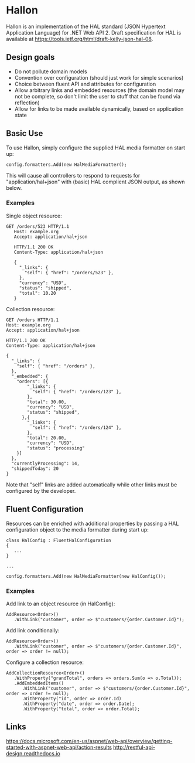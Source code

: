# Hallon 

Hallon is an implementation of the HAL standard (JSON Hypertext Application Language) for .NET Web API 2. Draft specification for HAL is available at https://tools.ietf.org/html/draft-kelly-json-hal-08.

## Design goals

- Do not pollute domain models
- Convention over configuration (should just work for simple scenarios)
- Choice between fluent API and attributes for configuration
- Allow arbitrary links and embedded resources (the domain model may not be complete, so don't limit the user to stuff that can be found via reflection)
- Allow for links to be made available dynamically, based on application state

## Basic Use
To use Hallon, simply configure the supplied HAL media formatter on start up:
```
config.formatters.Add(new HalMediaFormatter();
```
This will cause all controllers to respond to requests for "application/hal+json" with (basic) HAL complient JSON output, as shown below.

### Examples
Single object resource:
```
GET /orders/523 HTTP/1.1
   Host: example.org
   Accept: application/hal+json

   HTTP/1.1 200 OK
   Content-Type: application/hal+json

   {
     "_links": {
       "self": { "href": "/orders/523" },
     },
     "currency": "USD",
     "status": "shipped",
     "total": 10.20
   }
```

Collection resource:
```
GET /orders HTTP/1.1
Host: example.org
Accept: application/hal+json

HTTP/1.1 200 OK
Content-Type: application/hal+json

{
  "_links": {
    "self": { "href": "/orders" },
  },
  "_embedded": {
    "orders": [{
        "_links": {
          "self": { "href": "/orders/123" },
        },
        "total": 30.00,
        "currency": "USD",
        "status": "shipped",
      },{
        "_links": {
          "self": { "href": "/orders/124" },
        },
        "total": 20.00,
        "currency": "USD",
        "status": "processing"
    }]
  },
  "currentlyProcessing": 14,
  "shippedToday": 20
}
```
Note that "self" links are added automatically while other links must be configured by the developer.

## Fluent Configuration

Resources can be enriched with additional properties by passing a HAL configuration object to the media formatter during start up:
```
class HalConfig : FluentHalConfiguration
{
   ...
}

...

config.formatters.Add(new HalMediaFormatter(new HalConfig());
```

### Examples
Add link to an object resource (in HalConfig):

```
AddResource<Order>()
   .WithLink("customer", order => $"customers/{order.Customer.Id}");
```

Add link conditionally:

```
AddResource<Order>()
   .WithLink("customer", order => $"customers/{order.Customer.Id}", order => order != null);
```

Configure a collection resource:

```
AddCollectionResource<Order>()
   .WithProperty("grandTotal", orders => orders.Sum(o => o.Total));
   .AddEmbeddedItems()
      .WithLink("customer", order => $"customers/{order.Customer.Id}", order => order != null);
      .WithProperty("id", order => order.Id)
      .WithProperty("date", order => order.Date);
      .WithProperty("total", order => order.Total);
```

## Links

https://docs.microsoft.com/en-us/aspnet/web-api/overview/getting-started-with-aspnet-web-api/action-results
http://restful-api-design.readthedocs.io
